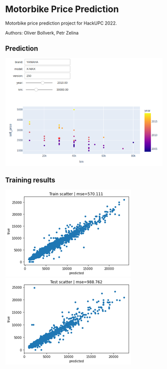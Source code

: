 # Motorbike Price Prediction

Motorbike price prediction project for HackUPC 2022.

Authors: Oliver Bollverk, Petr Zelina



## Prediction

![Image](./img/prediction.png "Prediction interface")


## Training results
![Image](./img/predict_scatter_train.png "Train results")
![Image](./img/predict_scatter_test.png "Test results")